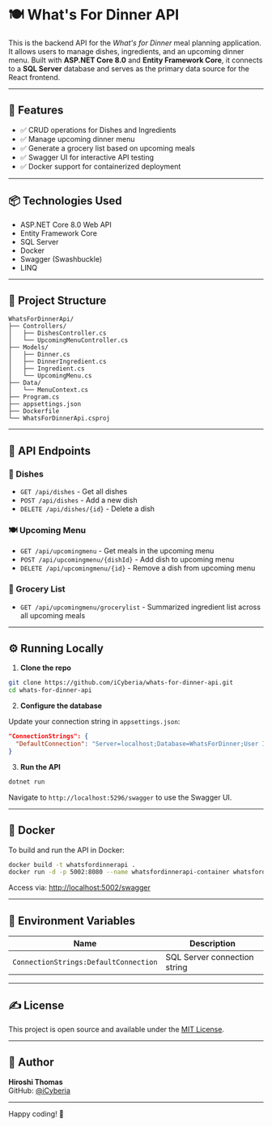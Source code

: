 # 🍽️ What's For Dinner API

This is the backend API for the *What's for Dinner* meal planning application. It allows users to manage dishes, ingredients, and an upcoming dinner menu. Built with **ASP.NET Core 8.0** and **Entity Framework Core**, it connects to a **SQL Server** database and serves as the primary data source for the React frontend.

---

## 🚀 Features

- ✅ CRUD operations for Dishes and Ingredients
- ✅ Manage upcoming dinner menu
- ✅ Generate a grocery list based on upcoming meals
- ✅ Swagger UI for interactive API testing
- ✅ Docker support for containerized deployment

---

## 📦 Technologies Used

- ASP.NET Core 8.0 Web API
- Entity Framework Core
- SQL Server
- Docker
- Swagger (Swashbuckle)
- LINQ

---

## 📁 Project Structure

```
WhatsForDinnerApi/
├── Controllers/
│   ├── DishesController.cs
│   └── UpcomingMenuController.cs
├── Models/
│   ├── Dinner.cs
│   ├── DinnerIngredient.cs
│   ├── Ingredient.cs
│   └── UpcomingMenu.cs
├── Data/
│   └── MenuContext.cs
├── Program.cs
├── appsettings.json
├── Dockerfile
└── WhatsForDinnerApi.csproj
```

---

## 🔧 API Endpoints

### 🥘 Dishes

- `GET /api/dishes` - Get all dishes
- `POST /api/dishes` - Add a new dish
- `DELETE /api/dishes/{id}` - Delete a dish

### 🍽️ Upcoming Menu

- `GET /api/upcomingmenu` - Get meals in the upcoming menu
- `POST /api/upcomingmenu/{dishId}` - Add dish to upcoming menu
- `DELETE /api/upcomingmenu/{id}` - Remove a dish from upcoming menu

### 🛒 Grocery List

- `GET /api/upcomingmenu/grocerylist` - Summarized ingredient list across all upcoming meals

---

## ⚙️ Running Locally

1. **Clone the repo**

```bash
git clone https://github.com/iCyberia/whats-for-dinner-api.git
cd whats-for-dinner-api
```

2. **Configure the database**

Update your connection string in `appsettings.json`:

```json
"ConnectionStrings": {
  "DefaultConnection": "Server=localhost;Database=WhatsForDinner;User Id=sa;Password=YourStrong!Pass;"
}
```

3. **Run the API**

```bash
dotnet run
```

Navigate to `http://localhost:5296/swagger` to use the Swagger UI.

---

## 🐳 Docker

To build and run the API in Docker:

```bash
docker build -t whatsfordinnerapi .
docker run -d -p 5002:8080 --name whatsfordinnerapi-container whatsfordinnerapi
```

Access via: [http://localhost:5002/swagger](http://localhost:5002/swagger)

---

## 🔐 Environment Variables

| Name                    | Description                      |
|-------------------------|----------------------------------|
| `ConnectionStrings:DefaultConnection` | SQL Server connection string |

---

## ✍️ License

This project is open source and available under the [MIT License](LICENSE).

---

## 🙌 Author

**Hiroshi Thomas**  
GitHub: [@iCyberia](https://github.com/iCyberia)

---

Happy coding! 🎉
